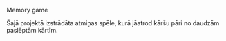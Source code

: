 Memory game

Šajā projektā izstrādāta atmiņas spēle, kurā jāatrod kāršu pāri no daudzām paslēptām kārtīm.
